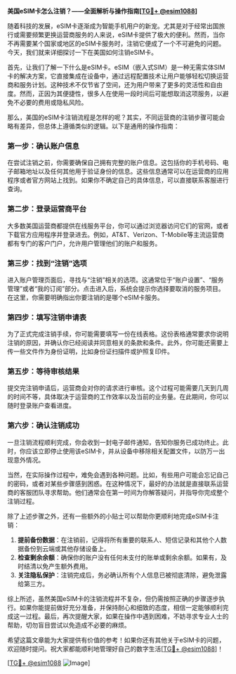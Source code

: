 **美国eSIM卡怎么注销？——全面解析与操作指南[[TG💪+ @esim1088](https://t.me/s/esim1088)]**

随着科技的发展，eSIM卡逐渐成为智能手机用户的新宠。尤其是对于经常出国旅行或需要频繁更换运营商服务的人来说，eSIM卡提供了极大的便利。然而，当你不再需要某个国家或地区的eSIM卡服务时，注销它便成了一个不可避免的问题。今天，我们就来详细探讨一下在美国如何注销eSIM卡。

首先，让我们了解一下什么是eSIM卡。eSIM（嵌入式SIM）是一种无需实体SIM卡的解决方案，它直接集成在设备中，通过远程配置技术让用户能够轻松切换运营商和服务计划。这种技术不仅节省了空间，还为用户带来了更多的灵活性和自由度。然而，正因为其便捷性，很多人在使用一段时间后可能想取消这项服务，以避免不必要的费用或隐私风险。

那么，美国的eSIM卡注销流程是怎样的呢？其实，不同运营商的注销步骤可能会略有差异，但总体上遵循类似的逻辑。以下是通用的操作指南：

### **第一步：确认账户信息**
在尝试注销之前，你需要确保自己拥有完整的账户信息。这包括你的手机号码、电子邮箱地址以及任何其他用于验证身份的信息。这些信息通常可以在运营商的应用程序或者官方网站上找到。如果你不确定自己的具体信息，可以直接联系客服进行查询。

### **第二步：登录运营商平台**
大多数美国运营商都提供在线服务平台，你可以通过浏览器访问它们的官网，或者下载官方应用程序并登录进去。例如，AT&T、Verizon、T-Mobile等主流运营商都有专门的客户门户，允许用户管理他们的账户和服务。

### **第三步：找到“注销”选项**
进入账户管理页面后，寻找与“注销”相关的选项。这通常位于“账户设置”、“服务管理”或者“我的订阅”部分。点击进入后，系统会提示你选择要取消的服务项目。在这里，你需要明确指出你要注销的是哪个eSIM卡服务。

### **第四步：填写注销申请表**
为了正式完成注销手续，你可能需要填写一份在线表格。这份表格通常要求你说明注销的原因，并确认你已经阅读并同意相关的条款和条件。此外，你可能还需要上传一些文件作为身份证明，比如身份证扫描件或护照复印件。

### **第五步：等待审核结果**
提交完注销申请后，运营商会对你的请求进行审核。这个过程可能需要几天到几周的时间不等，具体取决于运营商的工作效率以及当前的业务量。在此期间，你可以随时登录账户查看进度。

### **第六步：确认注销成功**
一旦注销流程顺利完成，你会收到一封电子邮件通知，告知你服务已成功终止。此时，你应该立即停止使用该eSIM卡，并从设备中移除相关配置文件，以防万一出现意外情况。

当然，在实际操作过程中，难免会遇到各种问题。比如，有些用户可能会忘记自己的密码，或者对某些步骤感到困惑。在这种情况下，最好的办法就是直接联系运营商的客服团队寻求帮助。他们通常会在第一时间为你解答疑问，并指导你完成整个注销过程。

除了上述步骤之外，还有一些额外的小贴士可以帮助你更顺利地完成eSIM卡注销：

1. **提前备份数据**：在注销前，记得将所有重要的联系人、短信记录和其他个人数据备份到云端或其他存储设备上。
2. **检查剩余余额**：确保你的账户没有任何未支付的账单或剩余余额。如果有，及时结清以免产生额外费用。
3. **关注隐私保护**：注销完成后，务必确认所有个人信息已被彻底清除，避免泄露给第三方。

综上所述，虽然美国eSIM卡的注销流程并不复杂，但仍需按照正确的步骤逐步执行。如果你能提前做好充分准备，并保持耐心和细致的态度，相信一定能够顺利完成这一过程。最后，再次提醒大家，如果在操作中遇到困难，不妨寻求专业人士的帮助，切勿盲目尝试以免造成不必要的麻烦。

希望这篇文章能为大家提供有价值的参考！如果你还有其他关于eSIM卡的问题，欢迎随时提问。祝大家都能顺利地管理好自己的数字生活[[TG💪+ @esim1088](https://t.me/s/esim1088)]！

[[TG💪+ @esim1088](https://t.me/s/esim1088) ![Image](https://i.postimg.cc/4NQfJmqS/Snipaste-2025-05-13-00-14-12.png)]